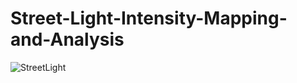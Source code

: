 # Street-Light-Intensity-Mapping-and-Analysis

![StreetLight](https://github.com/nikhilrajsv054/Street-Light-Intensity-Mapping-and-Analysis/assets/70802832/c0c7658a-5a3e-4577-875c-86d943cde205)
